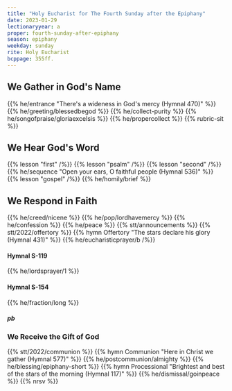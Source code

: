 ```yaml
---
title: "Holy Eucharist for The Fourth Sunday after the Epiphany"
date: 2023-01-29
lectionaryyear: a
proper: fourth-sunday-after-epiphany
season: epiphany
weekday: sunday
rite: Holy Eucharist
bcppage: 355ff.
---
```


## We Gather in God's Name
{{% he/entrance "There's a wideness in God's mercy (Hymnal 470)" %}}
{{% he/greeting/blessedbegod %}}
{{% he/collect-purity %}}
{{% he/songofpraise/gloriaexcelsis %}}
{{% he/propercollect %}}
{{% rubric-sit %}}

## We Hear God's Word
{{% lesson "first" /%}}
{{% lesson "psalm" /%}}
{{% lesson "second" /%}}
{{% he/sequence "Open your ears, O faithful people (Hymnal 536)" %}}
{{% lesson "gospel" /%}}
{{% he/homily/brief %}}

## We Respond in Faith
{{% he/creed/nicene %}}
{{% he/pop/lordhavemercy %}}
{{% he/confession %}}
{{% he/peace %}}
{{% stt/announcements %}}
{{% stt/2022/offertory %}}
{{% hymn Offertory "The stars declare his glory (Hymnal 431)" %}}
{{% he/eucharisticprayer/b /%}}

#### Hymnal S-119
{{% he/lordsprayer/1 %}}

#### Hymnal S-154
{{% he/fraction/long %}}

##### pb
### We Receive the Gift of God
{{% stt/2022/communion %}}
{{% hymn Communion "Here in Christ we gather (Hymnal 577)" %}}
{{% he/postcommunion/almighty %}}
{{% he/blessing/epiphany-short %}}
{{% hymn Processional "Brightest and best of the stars of the morning (Hymnal 117)" %}}
{{% he/dismissal/goinpeace %}}
{{% nrsv %}}

